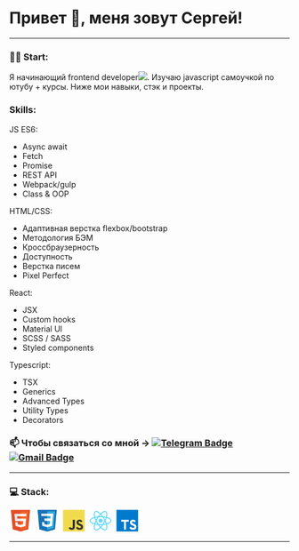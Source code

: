 # Привет 👋, меня зовут Сергей!

---

### :man_technologist: Start:

Я начинающий frontend developer<img src="https://media.giphy.com/media/WUlplcMpOCEmTGBtBW/giphy.gif" width="30px">. Изучаю javascript самоучкой по ютубу + курсы. Ниже мои навыки, стэк и проекты.

### Skills:

JS ES6:
-  Async await
-  Fetch
-  Promise
-  REST API
-  Webpack/gulp
-  Class & OOP

HTML/CSS:
-  Адаптивная верстка flexbox/bootstrap
-  Методология БЭМ
-  Кроссбраузерность
-  Доступность
-  Верстка писем
-  Pixel Perfect

React:
-  JSX
-  Custom hooks
-  Material UI
-  SCSS / SASS
-  Styled components

Typescript:
-  TSX
-  Generics
-  Advanced Types
-  Utility Types
-  Decorators

### :mailbox: Чтобы связаться со мной -> [![Telegram Badge](https://img.shields.io/badge/-chebotarev-blue?style=flat&logo=Telegram&logoColor=white)](https://t.me/chibisoff) [![Gmail Badge](https://img.shields.io/badge/-Gmail-red?style=flat&logo=Gmail&logoColor=white)](mailto:chibisoff92@gmail.com)

---

### 💻 Stack:

<div>
  <img src="https://github.com/devicons/devicon/blob/master/icons/html5/html5-original.svg" title="html5" alt="html5" width="40" height="40"/>&nbsp
  <img src="https://github.com/devicons/devicon/blob/master/icons/css3/css3-original.svg" title="css" alt="css" width="40" height="40"/>&nbsp
  <img src="https://github.com/devicons/devicon/blob/master/icons/javascript/javascript-original.svg" title="javascript" alt="javascript" width="40" height="40"/>&nbsp
  <img src="https://github.com/devicons/devicon/blob/master/icons/react/react-original.svg" title="react" alt="react" width="40" height="40"/>&nbsp
  <img src="https://github.com/devicons/devicon/blob/master/icons/typescript/typescript-original.svg" title="typescript" alt="typescript" width="40" height="40"/>&nbsp
</div>

---
